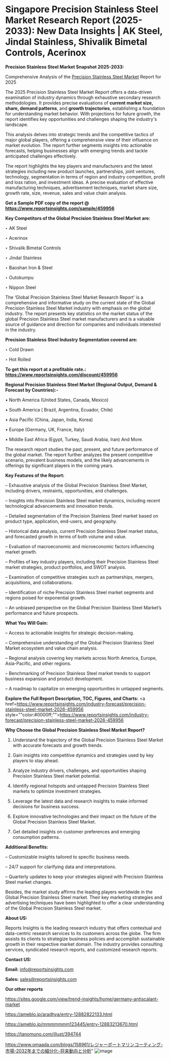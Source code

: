 # Singapore Precision Stainless Steel Market Research Report (2025-2033): New Data Insights | AK Steel, Jindal Stainless, Shivalik Bimetal Controls, Acerinox

<strong>Precision Stainless Steel Market Snapshot 2025-2033:</strong>

Comprehensive Analysis of the <a href=https://www.reportsinsights.com/sample/459956>Precision Stainless Steel Market</a> Report for 2025

The 2025 Precision Stainless Steel Market Report offers a data-driven examination of industry dynamics through exhaustive secondary research methodologies. It provides precise evaluations of <strong>current market size, share, demand patterns</strong>, and <strong>growth trajectories</strong>, establishing a foundation for understanding market behavior. With projections for future growth, the report identifies key opportunities and challenges shaping the industry's landscape.

This analysis delves into strategic trends and the competitive tactics of major global players, offering a comprehensive view of their influence on market evolution. The report further segments insights into actionable forecasts, helping businesses align with emerging trends and tackle anticipated challenges effectively.

The report highlights the key players and manufacturers and the latest strategies including new product launches, partnerships, joint ventures, technology, segmentation in terms of region and industry competition, profit and loss ration, and investment ideas. A precise evaluation of effective manufacturing techniques, advertisement techniques, market share size, growth rate, size, revenue, sales and value chain analysis.

<strong>Get a Sample PDF copy of the report @ <a href=https://www.reportsinsights.com/sample/459956 style=color:#0000ff;>https://www.reportsinsights.com/sample/459956</a></strong>

<strong>Key Competitors of the Global Precision Stainless Steel Market are:</strong>

‣ AK Steel

‣ Acerinox

‣ Shivalik Bimetal Controls

‣ Jindal Stainless

‣ Baoshan Iron & Steel

‣ Outokumpu

‣ Nippon Steel

The ‘Global Precision Stainless Steel Market Research Report’ is a comprehensive and informative study on the current state of the Global Precision Stainless Steel Market industry with emphasis on the global industry. The report presents key statistics on the market status of the global Precision Stainless Steel market manufacturers and is a valuable source of guidance and direction for companies and individuals interested in the industry.

<strong>Precision Stainless Steel Industry Segmentation covered are:</strong>

‣ Cold Drawn

‣ Hot Rolled

<strong>To get this report at a profitable rate.: <a href=https://www.reportsinsights.com/discount/459956 style=color:#0000ff;>https://www.reportsinsights.com/discount/459956</a></strong>

<strong>Regional Precision Stainless Steel Market (Regional Output, Demand &amp; Forecast by Countries):-</strong>

• North America (United States, Canada, Mexico)

• South America ( Brazil, Argentina, Ecuador, Chile)

• Asia Pacific (China, Japan, India, Korea)

• Europe (Germany, UK, France, Italy)

• Middle East Africa (Egypt, Turkey, Saudi Arabia, Iran) And More.

The research report studies the past, present, and future performance of the global market. The report further analyzes the present competitive scenario, prevalent business models, and the likely advancements in offerings by significant players in the coming years.

<strong>Key Features of the Report:</strong>

– Exhaustive analysis of the Global Precision Stainless Steel Market, including drivers, restraints, opportunities, and challenges.

– Insights into Precision Stainless Steel market dynamics, including recent technological advancements and innovation trends.

– Detailed segmentation of the Precision Stainless Steel market based on product type, application, end-users, and geography.

– Historical data analysis, current Precision Stainless Steel market status, and forecasted growth in terms of both volume and value.

– Evaluation of macroeconomic and microeconomic factors influencing market growth.

– Profiles of key industry players, including their Precision Stainless Steel market strategies, product portfolios, and SWOT analysis.

– Examination of competitive strategies such as partnerships, mergers, acquisitions, and collaborations.

– Identification of niche Precision Stainless Steel market segments and regions poised for exponential growth.

– An unbiased perspective on the Global Precision Stainless Steel Market’s performance and future prospects.

<strong>What You Will Gain:</strong>

– Access to actionable insights for strategic decision-making.

– Comprehensive understanding of the Global Precision Stainless Steel Market ecosystem and value chain analysis.

– Regional analysis covering key markets across North America, Europe, Asia-Pacific, and other regions.

– Benchmarking of Precision Stainless Steel market trends to support business expansion and product development.

– A roadmap to capitalize on emerging opportunities in untapped segments.

<strong>Explore the Full Report Description, TOC, Figures, and Charts:</strong>
<a href=https://www.reportsinsights.com/industry-forecast/precision-stainless-steel-market-2026-459956 style=""color:#0000ff;"">https://www.reportsinsights.com/industry-forecast/precision-stainless-steel-market-2026-459956</a>

<strong>Why Choose the Global Precision Stainless Steel Market Report?</strong>

1. Understand the trajectory of the Global Precision Stainless Steel Market with accurate forecasts and growth trends.

2. Gain insights into competitive dynamics and strategies used by key players to stay ahead.

3. Analyze industry drivers, challenges, and opportunities shaping Precision Stainless Steel market potential.

4. Identify regional hotspots and untapped Precision Stainless Steel markets to optimize investment strategies.

5. Leverage the latest data and research insights to make informed decisions for business success.

6. Explore innovative technologies and their impact on the future of the Global Precision Stainless Steel Market.

7. Get detailed insights on customer preferences and emerging consumption patterns.

<strong>Additional Benefits:</strong>

– Customizable insights tailored to specific business needs.

– 24/7 support for clarifying data and interpretations.

– Quarterly updates to keep your strategies aligned with Precision Stainless Steel market changes.

Besides, the market study affirms the leading players worldwide in the Global Precision Stainless Steel market. Their key marketing strategies and advertising techniques have been highlighted to offer a clear understanding of the Global Precision Stainless Steel market.

<strong><strong>About US</strong>:</strong>

Reports Insights is the leading research industry that offers contextual and data-centric research services to its customers across the globe. The firm assists its clients to strategize business policies and accomplish sustainable growth in their respective market domain. The industry provides consulting services, syndicated research reports, and customized research reports.

<strong>Contact US:</strong>

<p class=><b>Email:</b> <a href=mailto:info@reportsinsights.com>info@reportsinsights.com</a></p>
<p class=><b>Sales:</b> <a href=mailto:sales@reportsinsights.com>sales@reportsinsights.com</a></p>

<strong>Our other reports</strong>

<a href=https://sites.google.com/view/trend-insights/home/germany-antiscalant-market>https://sites.google.com/view/trend-insights/home/germany-antiscalant-market</a>

<a href=https://ameblo.jp/aradhya/entry-12882822133.html>https://ameblo.jp/aradhya/entry-12882822133.html</a>

<a href=https://ameblo.jp/mmmmmmm123445/entry-12883213670.html>https://ameblo.jp/mmmmmmm123445/entry-12883213670.html</a>

<a href=https://tanomuno.com/illust/394744>https://tanomuno.com/illust/394744</a>

<a href=https://www.omaada.com/blogs/158961/レジャーボートマリンコーティング-市場-2032年までの細分化-将来動向と分析>https://www.omaada.com/blogs/158961/レジャーボートマリンコーティング-市場-2032年までの細分化-将来動向と分析</a>"
![image](https://github.com/user-attachments/assets/d6fc13f1-1e62-4779-9261-67c3e34a814e)
